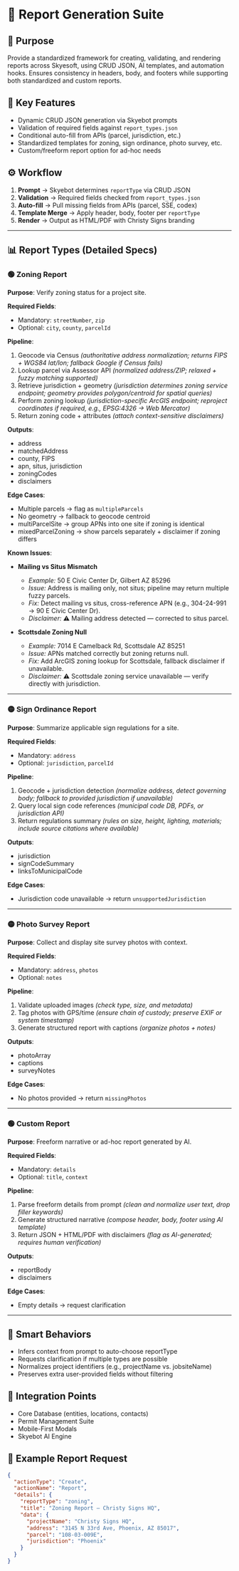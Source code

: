 # 📑 Report Generation Suite

## 🎯 Purpose  
Provide a standardized framework for creating, validating, and rendering reports across Skyesoft, using CRUD JSON, AI templates, and automation hooks. Ensures consistency in headers, body, and footers while supporting both standardized and custom reports.

## 📌 Key Features  
- Dynamic CRUD JSON generation via Skyebot prompts  
- Validation of required fields against `report_types.json`  
- Conditional auto-fill from APIs (parcel, jurisdiction, etc.)  
- Standardized templates for zoning, sign ordinance, photo survey, etc.  
- Custom/freeform report option for ad-hoc needs  

## ⚙️ Workflow  
1. **Prompt** → Skyebot determines `reportType` via CRUD JSON  
2. **Validation** → Required fields checked from `report_types.json`  
3. **Auto-fill** → Pull missing fields from APIs (parcel, SSE, codex)  
4. **Template Merge** → Apply header, body, footer per `reportType`  
5. **Render** → Output as HTML/PDF with Christy Signs branding  

---

## 📊 Report Types (Detailed Specs)

### 🟢 Zoning Report  
**Purpose**: Verify zoning status for a project site.  

**Required Fields**:  
- Mandatory: `streetNumber`, `zip`  
- Optional: `city`, `county`, `parcelId`  

**Pipeline**:  
1. Geocode via Census *(authoritative address normalization; returns FIPS + WGS84 lat/lon; fallback Google if Census fails)*  
2. Lookup parcel via Assessor API *(normalized address/ZIP; relaxed + fuzzy matching supported)*  
3. Retrieve jurisdiction + geometry *(jurisdiction determines zoning service endpoint; geometry provides polygon/centroid for spatial queries)*  
4. Perform zoning lookup *(jurisdiction-specific ArcGIS endpoint; reproject coordinates if required, e.g., EPSG:4326 → Web Mercator)*  
5. Return zoning code + attributes *(attach context-sensitive disclaimers)*  

**Outputs**:  
- address  
- matchedAddress  
- county, FIPS  
- apn, situs, jurisdiction  
- zoningCodes  
- disclaimers  

**Edge Cases**:  
- Multiple parcels → flag as `multipleParcels`  
- No geometry → fallback to geocode centroid  
- multiParcelSite → group APNs into one site if zoning is identical  
- mixedParcelZoning → show parcels separately + disclaimer if zoning differs  

**Known Issues**:  
- **Mailing vs Situs Mismatch**  
  - *Example:* 50 E Civic Center Dr, Gilbert AZ 85296  
  - *Issue:* Address is mailing only, not situs; pipeline may return multiple fuzzy parcels.  
  - *Fix:* Detect mailing vs situs, cross-reference APN (e.g., 304-24-991 → 90 E Civic Center Dr).  
  - *Disclaimer:* ⚠️ Mailing address detected — corrected to situs parcel.

- **Scottsdale Zoning Null**  
  - *Example:* 7014 E Camelback Rd, Scottsdale AZ 85251  
  - *Issue:* APNs matched correctly but zoning returns null.  
  - *Fix:* Add ArcGIS zoning lookup for Scottsdale, fallback disclaimer if unavailable.  
  - *Disclaimer:* ⚠️ Scottsdale zoning service unavailable — verify directly with jurisdiction.

---

### 🟡 Sign Ordinance Report  
**Purpose**: Summarize applicable sign regulations for a site.  

**Required Fields**:  
- Mandatory: `address`  
- Optional: `jurisdiction`, `parcelId`  

**Pipeline**:  
1. Geocode + jurisdiction detection *(normalize address, detect governing body; fallback to provided jurisdiction if unavailable)*  
2. Query local sign code references *(municipal code DB, PDFs, or jurisdiction API)*  
3. Return regulations summary *(rules on size, height, lighting, materials; include source citations where available)*  

**Outputs**:  
- jurisdiction  
- signCodeSummary  
- linksToMunicipalCode  

**Edge Cases**:  
- Jurisdiction code unavailable → return `unsupportedJurisdiction`  

---

### 🟡 Photo Survey Report  
**Purpose**: Collect and display site survey photos with context.  

**Required Fields**:  
- Mandatory: `address`, `photos`  
- Optional: `notes`  

**Pipeline**:  
1. Validate uploaded images *(check type, size, and metadata)*  
2. Tag photos with GPS/time *(ensure chain of custody; preserve EXIF or system timestamp)*  
3. Generate structured report with captions *(organize photos + notes)*  

**Outputs**:  
- photoArray  
- captions  
- surveyNotes  

**Edge Cases**:  
- No photos provided → return `missingPhotos`  

---

### 🟢 Custom Report  
**Purpose**: Freeform narrative or ad-hoc report generated by AI.  

**Required Fields**:  
- Mandatory: `details`  
- Optional: `title`, `context`  

**Pipeline**:  
1. Parse freeform details from prompt *(clean and normalize user text, drop filler keywords)*  
2. Generate structured narrative *(compose header, body, footer using AI template)*  
3. Return JSON + HTML/PDF with disclaimers *(flag as AI-generated; requires human verification)*  

**Outputs**:  
- reportBody  
- disclaimers  

**Edge Cases**:  
- Empty details → request clarification  

---

## 🧠 Smart Behaviors  
- Infers context from prompt to auto-choose reportType  
- Requests clarification if multiple types are possible  
- Normalizes project identifiers (e.g., projectName vs. jobsiteName)  
- Preserves extra user-provided fields without filtering  

## 🔌 Integration Points  
- Core Database (entities, locations, contacts)  
- Permit Management Suite  
- Mobile-First Modals  
- Skyebot AI Engine  

## 🏁 Example Report Request  
```json
{
  "actionType": "Create",
  "actionName": "Report",
  "details": {
    "reportType": "zoning",
    "title": "Zoning Report – Christy Signs HQ",
    "data": {
      "projectName": "Christy Signs HQ",
      "address": "3145 N 33rd Ave, Phoenix, AZ 85017",
      "parcel": "108-03-009E",
      "jurisdiction": "Phoenix"
    }
  }
}
```